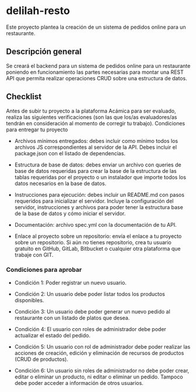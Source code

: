 # delilah-resto
Este proyecto plantea la creación de un sistema de pedidos online para un restaurante.

## Descripción general

Se creará el backend para un sistema de pedidos online para un restaurante poniendo en funcionamiento las partes necesarias para montar una REST API que permita realizar operaciones CRUD sobre una estructura de datos.

## Checklist

Antes de subir tu proyecto a la plataforma Acámica para ser evaluado, realiza las siguientes verificaciones (son las que los/as evaluadores/as tendrán en consideración al momento de corregir tu trabajo).
Condiciones para entregar tu proyecto

- Archivos mínimos entregados: debes incluir como mínimo todos los archivos JS correspondientes al servidor de la API. Debes incluir el package.json con el listado de dependencias.

- Estructura de base de datos: debes enviar un archivo con queries de base de datos requeridas para crear la base de la estructura de las tablas requeridas por el proyecto o un instalador que importe todos los datos necesarios en la base de datos.

- Instrucciones para ejecución: debes incluir un README.md con pasos requeridos para inicializar el servidor. Incluye la configuración del servidor, instrucciones y archivos para poder tener la estructura base de la base de datos y cómo iniciar el servidor.

- Documentación: archivo spec.yml con la documentación de tu API.

- Enlace al proyecto sobre un repositorio: envía el enlace a tu proyecto sobre un repositorio. Si aún no tienes repositorio, crea tu usuario gratuito en GitHub, GitLab, Bitbucket o cualquier otra plataforma que trabaje con GIT.

### Condiciones para aprobar

- Condición 1: Poder registrar un nuevo usuario.

- Condición 2: Un usuario debe poder listar todos los productos disponibles.

- Condición 3: Un usuario debe poder generar un nuevo pedido al restaurante con un listado de platos que desea.

- Condición 4: El usuario con roles de administrador debe poder actualizar el estado del pedido.

- Condición 5: Un usuario con rol de administrador debe poder realizar las acciones de creación, edición y eliminación de recursos de productos (CRUD de productos).

- Condición 6: Un usuario sin roles de administrador no debe poder crear, editar o eliminar un producto, ni editar o eliminar un pedido. Tampoco debe poder acceder a información de otros usuarios.

